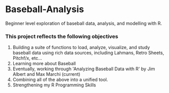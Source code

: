 # Baseball-Analysis
Beginner level exploration of baseball data, analysis, and modelling with R.

### This project reflects the following objectives
1. Building a suite of functions to load, analyze, visualize, and study baseball data using rich data sources, including Lahmans, Retro Sheets, Pitchf/x, etc...
2. Learning more about Baseball
3. Eventually, working through 'Analyzing Baseball Data with R' by Jim Albert and Max Marchi (current)
4. Combining all of the above into a unified tool.
5. Strengthening my R Programming Skills
